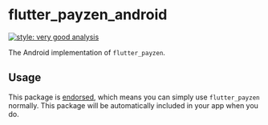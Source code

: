 # flutter_payzen_android

[![style: very good analysis][very_good_analysis_badge]][very_good_analysis_link]

The Android implementation of `flutter_payzen`.

## Usage

This package is [endorsed][endorsed_link], which means you can simply use `flutter_payzen`
normally. This package will be automatically included in your app when you do.

[endorsed_link]: https://flutter.dev/docs/development/packages-and-plugins/developing-packages#endorsed-federated-plugin
[very_good_analysis_badge]: https://img.shields.io/badge/style-very_good_analysis-B22C89.svg
[very_good_analysis_link]: https://pub.dev/packages/very_good_analysis